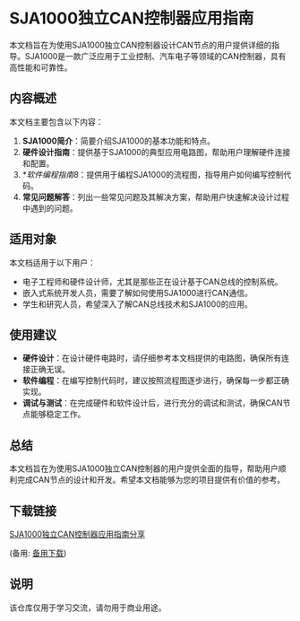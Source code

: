 # SJA1000独立CAN控制器应用指南

本文档旨在为使用SJA1000独立CAN控制器设计CAN节点的用户提供详细的指导。SJA1000是一款广泛应用于工业控制、汽车电子等领域的CAN控制器，具有高性能和可靠性。

## 内容概述

本文档主要包含以下内容：

1. **SJA1000简介**：简要介绍SJA1000的基本功能和特点。
2. **硬件设计指南**：提供基于SJA1000的典型应用电路图，帮助用户理解硬件连接和配置。
3. **软件编程指南8*：提供用于编程SJA1000的流程图，指导用户如何编写控制代码。
4. **常见问题解答**：列出一些常见问题及其解决方案，帮助用户快速解决设计过程中遇到的问题。

## 适用对象

本文档适用于以下用户：

- 电子工程师和硬件设计师，尤其是那些正在设计基于CAN总线的控制系统。
- 嵌入式系统开发人员，需要了解如何使用SJA1000进行CAN通信。
- 学生和研究人员，希望深入了解CAN总线技术和SJA1000的应用。

## 使用建议

- **硬件设计**：在设计硬件电路时，请仔细参考本文档提供的电路图，确保所有连接正确无误。
- **软件编程**：在编写控制代码时，建议按照流程图逐步进行，确保每一步都正确实现。
- **调试与测试**：在完成硬件和软件设计后，进行充分的调试和测试，确保CAN节点能够稳定工作。

## 总结

本文档旨在为使用SJA1000独立CAN控制器的用户提供全面的指导，帮助用户顺利完成CAN节点的设计和开发。希望本文档能够为您的项目提供有价值的参考。

## 下载链接
[SJA1000独立CAN控制器应用指南分享](https://pan.quark.cn/s/062de47652b6) 

(备用: [备用下载](https://pan.baidu.com/s/1VXqjgSgIZesUPERqZyUW6Q?pwd=1234))

## 说明

该仓库仅用于学习交流，请勿用于商业用途。
